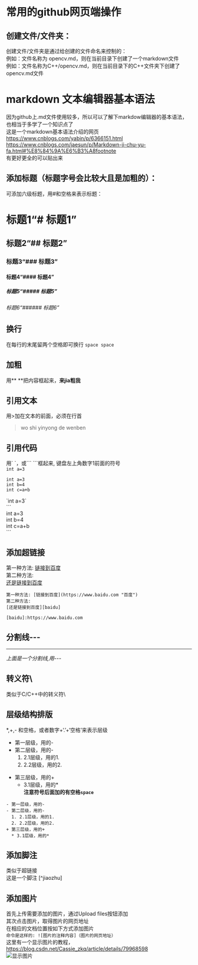 # 常用的github网页端操作  

## 创建文件/文件夹：  
创建文件/文件夹是通过给创建的文件命名来控制的：  
例如：文件名称为 opencv.md，则在当前目录下创建了一个markdown文件  
例如：文件名称为C++/opencv.md，则在当前目录下的C++文件夹下创建了opencv.md文件  

# markdown 文本编辑器基本语法  
因为github上.md文件使用较多，所以可以了解下markdow编辑器的基本语法，也相当于多学了一个知识点了  
这是一个markdown基本语法介绍的网页  
https://www.cnblogs.com/yabin/p/6366151.html  
https://www.cnblogs.com/jaesun/p/Markdown-ji-chu-yu-fa.html#%E8%84%9A%E6%B3%A8footnote  
有更好更全的可以贴出来  
## 添加标题（标题字号会比较大且是加粗的）：  
可添加六级标题，用#和空格来表示标题：  
# 标题1“# 标题1”  
## 标题2“## 标题2”  
### 标题3“### 标题3”  
#### 标题4“#### 标题4”  
##### 标题5“##### 标题5”  
###### 标题6“###### 标题6”  
## 换行  
在每行的末尾留两个空格即可换行  `space space`  
## 加粗  
用\*\* \*\*把内容框起来，**来jia粗我**  
## 引用文本  
用\>加在文本的前面，必须在行首  
>wo shi yinyong de wenben  
## 引用代码  
用\` \`，或\`\`\` \`\`\`框起来, 键盘左上角数字1前面的符号  
`int a=3`  
```  
int a=3  
int b=4  
int c=a+b  
```  
\`int a=3\`  
\`\`\`  
int a=3  
int b=4  
int c=a+b  
\`\`\`  
## 添加超链接  
第一种方法: [链接到百度](https://www.baidu.com "百度")  
第二种方法:   
[还是链接到百度][baidu]  

[baidu]:https://www.baidu.com  
```
第一种方法: [链接到百度](https://www.baidu.com "百度")  
第二种方法:   
[还是链接到百度][baidu]  

[baidu]:https://www.baidu.com
```
## 分割线---  
---  
*上面是一个分割线,用---*  
## 转义符\\  
类似于C/C++中的转义符\\  
## 层级结构排版  
\*,+,- 和空格，或者数字+‘.’+‘空格’来表示层级  
- 第一层级，用的-  
- 第二层级，用的-  
  1. 2.1层级，用的1.   
  2. 2.2层级，用的2.   
+ 第三层级，用的+   
  * 3.1层级，用的*   
**注意符号后面加的有空格`space`**  
```
- 第一层级，用的-  
- 第二层级，用的-  
  1. 2.1层级，用的1.   
  2. 2.2层级，用的2.   
+ 第三层级，用的+   
  * 3.1层级，用的*   
```  
## 添加脚注  
类似于超链接  
这是一个脚注 [^jiaozhu]  
## 添加图片  
首先上传需要添加的图片，通过Upload files按钮添加  
其次点击图片，取得图片的网页地址  
在相应的文档位置按如下方式添加图片  
`命令是这样的: ![图片的注释内容]（图片的网页地址）`  
这里有一个显示图片的教程，https://blog.csdn.net/Cassie_zkq/article/details/79968598  
![显示图片](https://github.com/liaotianyu269/--/blob/master/%E6%8D%95%E8%8E%B7.PNG)  
